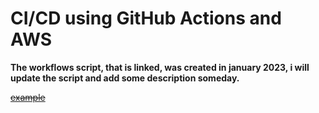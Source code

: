 # CI/CD using GitHub Actions and AWS

**The workflows script, that is linked, was created in january 2023, i will update the script and add some description someday.**

~~[example](https://github.com/yhtps/unorganized-snippets/blob/main/yaml/github/cicd.yml)~~
